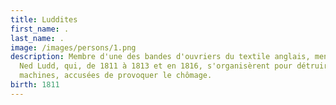 ```yaml
---
title: Luddites
first_name: .
last_name: .
image: /images/persons/1.png
description: Membre d'une des bandes d'ouvriers du textile anglais, menés par
  Ned Ludd, qui, de 1811 à 1813 et en 1816, s'organisèrent pour détruire les
  machines, accusées de provoquer le chômage.
birth: 1811
---
```

